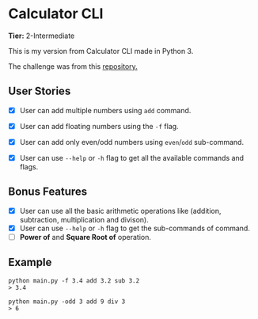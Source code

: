 # Calculator CLI

**Tier:** 2-Intermediate

This is my version from Calculator CLI made in Python 3.

The challenge was from this [repository.](https://github.com/florinpop17/app-ideas)

## User Stories

- [x] User can add multiple numbers using `add` command.
- [x] User can add floating numbers using the `-f` flag.
- [x] User can add only even/odd numbers using `even`/`odd` sub-command.
- [x] User can use `--help` or `-h` flag to get all the available commands and flags.
 

## Bonus Features

- [x] User can use all the basic arithmetic operations like (addition, subtraction, multiplication and divison).
- [x] User can use `--help` or `-h` flag to get the sub-commands of command.
- [ ] **Power of** and **Square Root of** operation.

## Example

```
python main.py -f 3.4 add 3.2 sub 3.2
> 3.4

python main.py -odd 3 add 9 div 3
> 6
```
